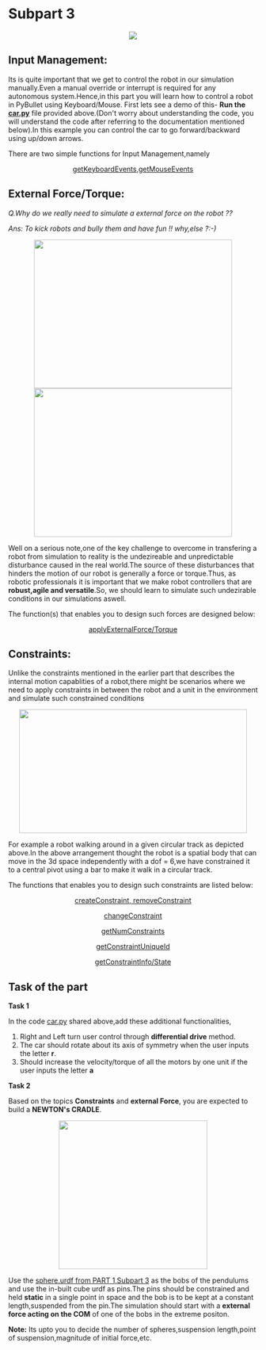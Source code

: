 # Subpart 3

<p align="center">
 <img src="https://github.com/NiranthS/Robo-Summer-Camp-20/blob/master/Part2/documentation2.jpg"><br>
</p>

## Input Management:

Its is quite important that we get to control the robot in our simulation manually.Even a manual override or interrupt is required for any autonomous system.Hence,in this part you will learn how to control a robot in PyBullet using Keyboard/Mouse.
First lets see a demo of this- **Run the [car.py](https://github.com/NiranthS/Robo-Summer-Camp-20/blob/master/Part2/Subpart%203/car.py)** file provided above.(Don't worry about understanding the code, you will understand the code after referring to the documentation mentioned below).In this example you can control the car to go forward/backward using up/down arrows.

There are two simple functions for Input Management,namely
<div align = "center">
 
[getKeyboardEvents,getMouseEvents](https://docs.google.com/document/d/10sXEhzFRSnvFcl3XxNGhnD4N2SedqwdAvK3dsihxVUA/preview#heading=h.jvkackps3ev0)


</div>

## External Force/Torque:
_Q.Why do we really need to simulate a external force on the robot ??_

_Ans: To kick robots and bully them and have fun !! why,else ?:-)_

<p align="center">
 <img width = "400" height = "300" src="https://media.giphy.com/media/3rgXBINepaeqSr1OfK/giphy.gif">
 <img width = "400" height = "300" src="https://cdn.zmescience.com/wp-content/uploads/2016/02/xyDeq5VeiILHq.gif">
</p>


Well on a serious note,one of the key challenge to overcome in transfering a robot from simulation to reality is the undezireable and unpredictable disturbance caused in the real world.The source of these disturbances that hinders the motion of our robot is generally a force or torque.Thus, as robotic professionals it is important that we make robot controllers that are **robust,agile and versatile**.So, we should learn to simulate such undezirable conditions in our simulations aswell.

The function(s) that enables you to design such forces are designed below: 

<div align = "center">

[applyExternalForce/Torque](https://docs.google.com/document/d/10sXEhzFRSnvFcl3XxNGhnD4N2SedqwdAvK3dsihxVUA/preview#heading=h.mq73m9o2gcpy)

</div>

## Constraints:

Unlike the constraints mentioned in the earlier part that describes the internal motion capablities of a robot,there might be scenarios where we need to apply constraints in between the robot and a unit in the environment and simulate such constrained conditions

<p align="center">
 <img width = "460" height = "250" src="https://thumbs.gfycat.com/MajorWeeKilldeer-size_restricted.gif">
</p>

For example a robot walking around in a given circular track as depicted above.In the above arrangement thought the robot is a spatial body that can move in the 3d space independently with a dof = 6,we have constrained it to a central pivot using a bar to make it walk in a circular track.

The functions that enables you to design such constraints are listed below:

<div align = "center">

[createConstraint, removeConstraint](https://docs.google.com/document/d/10sXEhzFRSnvFcl3XxNGhnD4N2SedqwdAvK3dsihxVUA/preview#heading=h.fq749wu22x4c)
 
[changeConstraint](https://docs.google.com/document/d/10sXEhzFRSnvFcl3XxNGhnD4N2SedqwdAvK3dsihxVUA/preview#heading=h.fq749wu22x4c)

[getNumConstraints](https://docs.google.com/document/d/10sXEhzFRSnvFcl3XxNGhnD4N2SedqwdAvK3dsihxVUA/preview#heading=h.hsbb69vwmyl0)

[getConstraintUniqueId](https://docs.google.com/document/d/10sXEhzFRSnvFcl3XxNGhnD4N2SedqwdAvK3dsihxVUA/preview#heading=h.hsbb69vwmyl0)

[getConstraintInfo/State](https://docs.google.com/document/d/10sXEhzFRSnvFcl3XxNGhnD4N2SedqwdAvK3dsihxVUA/preview#heading=h.zjkkp84f52f)

</div>

## Task of the part

**Task 1**

In the code [car.py](https://github.com/NiranthS/Robo-Summer-Camp-20/blob/master/Part2/Subpart%203/car.py) shared above,add
these additional functionalities,

1. Right and Left turn user control through **differential drive** method.
2. The car should rotate about its axis of symmetry when the user inputs the letter **r**.
3. Should increase the velocity/torque of all the motors by one unit if the user inputs the letter **a**

**Task 2**

Based on the topics **Constraints** and **external Force**, you are expected to build a **NEWTON's CRADLE**.

<p align="center">
 <img width = "300" height = "300" src="https://gifimage.net/wp-content/uploads/2017/08/newtons-cradle-gif-1-1.gif">
 </p>

Use the [sphere.urdf from PART 1,Subpart 3](https://github.com/NiranthS/Robo-Summer-Camp-20/blob/master/Part1/Subpart%203/sphere.urdf) as the bobs of the pendulums and use the in-built cube urdf as pins.The pins should be constrained and held **static** in a single point in space and the bob is to be kept at a constant length,suspended from the pin.The simulation should start with a **external force acting on the COM** of one of the bobs in the extreme positon.

**Note:** Its upto you to decide the number of spheres,suspension length,point of suspension,magnitude of initial force,etc.




